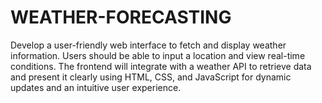 # WEATHER-FORECASTING
Develop a user-friendly web interface to fetch and display weather information. Users should be able to input a location and view 
real-time conditions. The frontend will integrate with a weather API to retrieve data and present it clearly using HTML, CSS, and 
JavaScript for dynamic updates and an intuitive user experience. 
